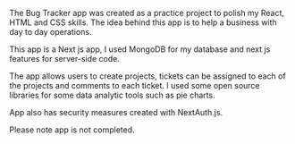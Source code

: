 The Bug Tracker app was created as a practice project to polish my React, HTML and CSS skills. The idea behind this app is to help a business with day to day operations.

This app is a Next js app, I used MongoDB for my database and next js features for server-side code.

The app allows users to create projects, tickets can be assigned to each of the projects and comments to each ticket. 
I used some open source libraries for some data analytic tools such as pie charts. 

App also has security measures created with NextAuth.js.

Please note app is not completed. 
